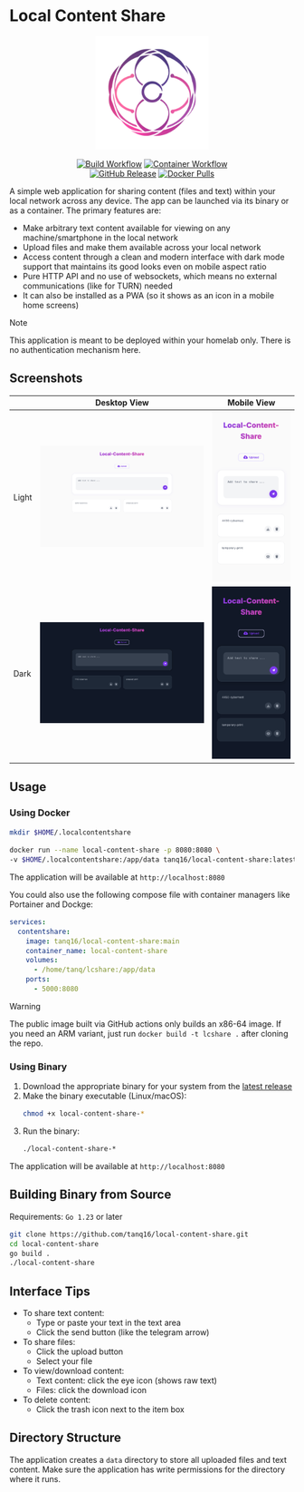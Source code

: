 # Local Content Share

<div align="center">
  <img src="assets/logo.png" alt="Local Content Share Logo" width="200"><br>

  <a href="https://github.com/tanq16/local-content-share/actions/workflows/binary-build.yml"><img alt="Build Workflow" src="https://github.com/tanq16/local-content-share/actions/workflows/binary-build.yml/badge.svg"></a>&nbsp;<a href="https://github.com/tanq16/local-content-share/actions/workflows/docker-publish.yml"><img alt="Container Workflow" src="https://github.com/tanq16/local-content-share/actions/workflows/docker-publish.yml/badge.svg"></a><br>
  <a href="https://github.com/Tanq16/local-content-share/releases"><img alt="GitHub Release" src="https://img.shields.io/github/v/release/tanq16/local-content-share"></a>&nbsp;<a href="https://hub.docker.com/r/tanq16/local-content-share"><img alt="Docker Pulls" src="https://img.shields.io/docker/pulls/tanq16/local-content-share"></a><br>
</div>

A simple web application for sharing content (files and text) within your local network across any device. The app can be launched via its binary or as a container. The primary features are:

- Make arbitrary text content available for viewing on any machine/smartphone in the local network
- Upload files and make them available across your local network
- Access content through a clean and modern interface with dark mode support that maintains its good looks even on mobile aspect ratio
- Pure HTTP API and no use of websockets, which means no external communications (like for TURN) needed
- It can also be installed as a PWA (so it shows as an icon in a mobile home screens)

> [!NOTE]
> This application is meant to be deployed within your homelab only. There is no authentication mechanism here.

## Screenshots

| | Desktop View | Mobile View |
| --- | --- | --- |
| Light | <img src="assets/desktop-light.png" alt="Desktop Light Mode"> | <img src="assets/mobile-light.png" alt="Mobile Light Mode"> |
| Dark | <img src="assets/desktop-dark.png" alt="Desktop Dark Mode"> | <img src="assets/mobile-dark.png" alt="Mobile Dark Mode"> |

## Usage

### Using Docker

```bash
mkdir $HOME/.localcontentshare
```
```bash
docker run --name local-content-share -p 8080:8080 \
-v $HOME/.localcontentshare:/app/data tanq16/local-content-share:latest
```

The application will be available at `http://localhost:8080`

You could also use the following compose file with container managers like Portainer and Dockge:

```yaml
services:
  contentshare:
    image: tanq16/local-content-share:main
    container_name: local-content-share
    volumes:
      - /home/tanq/lcshare:/app/data
    ports:
      - 5000:8080
```

> [!WARNING]
> The public image built via GitHub actions only builds an x86-64 image. If you need an ARM variant, just run `docker build -t lcshare .` after cloning the repo.

### Using Binary

1. Download the appropriate binary for your system from the [latest release](https://github.com/tanq16/local-content-share/releases/latest)
2. Make the binary executable (Linux/macOS):
   ```bash
   chmod +x local-content-share-*
   ```
3. Run the binary:
   ```bash
   ./local-content-share-*
   ```

The application will be available at `http://localhost:8080`

## Building Binary from Source

Requirements: `Go 1.23` or later

```bash
git clone https://github.com/tanq16/local-content-share.git
cd local-content-share
go build .
./local-content-share
```

## Interface Tips

- To share text content:
   - Type or paste your text in the text area
   - Click the send button (like the telegram arrow)
- To share files:
   - Click the upload button
   - Select your file
- To view/download content:
   - Text content: click the eye icon (shows raw text)
   - Files: click the download icon
- To delete content:
   - Click the trash icon next to the item box

## Directory Structure

The application creates a `data` directory to store all uploaded files and text content. Make sure the application has write permissions for the directory where it runs.
